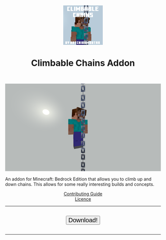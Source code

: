 <p align="center">
    <img src="./Climbable_Chains_BP/pack_icon.png">
    <h1 style="text-align: center">Climbable Chains Addon</h1>
    <br>
</p>

<p align="center">
<img src="./Climbable_Chains_BP/preview.png">

An addon for Minecraft: Bedrock Edition that allows you to climb up and down chains. This allows for some really interesting builds and concepts.
</p>

<p align="center">
    <a href="./contributing.md">Contributing Guide<a>
    <br>
    <a href="./licence.md">Licence</a>
    
</p>

----------------------

<p align="center">
<br>
<a href="https://github.com/Hatchibombotar/climbable-chains-addon/releases/latest/download/release.mcpack" download>
<button style="font-size:20px;">Download!</button>
</a>
<br><br>
</p>

----------------------